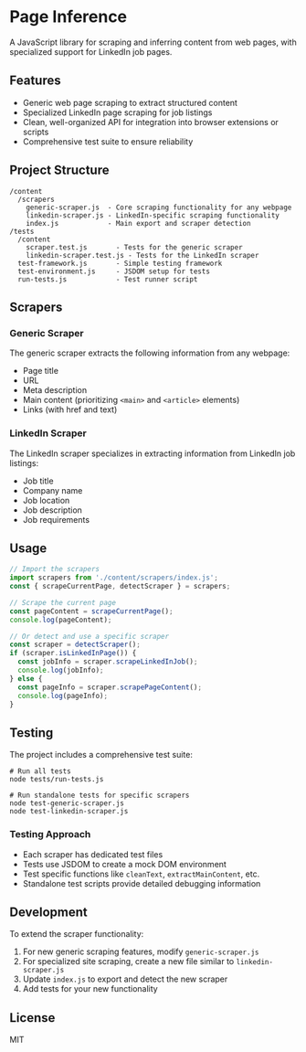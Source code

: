 # Page Inference

A JavaScript library for scraping and inferring content from web pages, with specialized support for LinkedIn job pages.

## Features

- Generic web page scraping to extract structured content
- Specialized LinkedIn page scraping for job listings
- Clean, well-organized API for integration into browser extensions or scripts
- Comprehensive test suite to ensure reliability

## Project Structure

```
/content
  /scrapers
    generic-scraper.js  - Core scraping functionality for any webpage
    linkedin-scraper.js - LinkedIn-specific scraping functionality
    index.js            - Main export and scraper detection
/tests
  /content
    scraper.test.js       - Tests for the generic scraper
    linkedin-scraper.test.js - Tests for the LinkedIn scraper
  test-framework.js       - Simple testing framework
  test-environment.js     - JSDOM setup for tests
  run-tests.js            - Test runner script
```

## Scrapers

### Generic Scraper

The generic scraper extracts the following information from any webpage:

- Page title
- URL
- Meta description
- Main content (prioritizing `<main>` and `<article>` elements)
- Links (with href and text)

### LinkedIn Scraper

The LinkedIn scraper specializes in extracting information from LinkedIn job listings:

- Job title
- Company name
- Job location
- Job description
- Job requirements

## Usage

```javascript
// Import the scrapers
import scrapers from './content/scrapers/index.js';
const { scrapeCurrentPage, detectScraper } = scrapers;

// Scrape the current page
const pageContent = scrapeCurrentPage();
console.log(pageContent);

// Or detect and use a specific scraper
const scraper = detectScraper();
if (scraper.isLinkedInPage()) {
  const jobInfo = scraper.scrapeLinkedInJob();
  console.log(jobInfo);
} else {
  const pageInfo = scraper.scrapePageContent();
  console.log(pageInfo);
}
```

## Testing

The project includes a comprehensive test suite:

```
# Run all tests
node tests/run-tests.js

# Run standalone tests for specific scrapers
node test-generic-scraper.js
node test-linkedin-scraper.js
```

### Testing Approach

- Each scraper has dedicated test files
- Tests use JSDOM to create a mock DOM environment
- Test specific functions like `cleanText`, `extractMainContent`, etc.
- Standalone test scripts provide detailed debugging information

## Development

To extend the scraper functionality:

1. For new generic scraping features, modify `generic-scraper.js`
2. For specialized site scraping, create a new file similar to `linkedin-scraper.js`
3. Update `index.js` to export and detect the new scraper
4. Add tests for your new functionality

## License

MIT 
